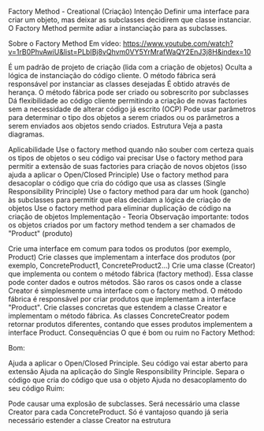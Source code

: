 Factory Method - Creational (Criação)
Intenção
Definir uma interface para criar um objeto, mas deixar as subclasses decidirem que classe instanciar. O Factory Method permite adiar a instanciação para as subclasses.

Sobre o Factory Method
Em vídeo: https://www.youtube.com/watch?v=1rB0PhvAwiU&list=PLbIBj8vQhvm0VY5YrMrafWaQY2EnJ3j8H&index=10

É um padrão de projeto de criação (lida com a criação de objetos)
Oculta a lógica de instanciação do código cliente. O método fábrica será responsável por instanciar as classes desejadas
É obtido através de herança. O método fábrica pode ser criado ou sobrescrito por subclasses
Dá flexibilidade ao código cliente permitindo a criação de novas factories sem a necessidade de alterar código já escrito (OCP)
Pode usar parâmetros para determinar o tipo dos objetos a serem criados ou os parâmetros a serem enviados aos objetos sendo criados.
Estrutura
Veja a pasta diagramas.

Aplicabilidade
Use o factory method quando não souber com certeza quais os tipos de objetos o seu código vai precisar
Use o factory method para permitir a extensão de suas factories para criação de novos objetos (isso ajuda a aplicar o Open/Closed Principle)
Use o factory method para desacoplar o código que cria do código que usa as classes (Single Responsibility Principle)
Use o factory method para dar um hook (gancho) às subclasses para permitir que elas decidam a lógica de criação de objetos
Use o factory method para eliminar duplicação de código na criação de objetos
Implementação - Teoria
Observação importante: todos os objetos criados por um factory method tendem a ser chamados de "Product" (produto)

Crie uma interface em comum para todos os produtos (por exemplo, Product)
Crie classes que implementam a interface dos produtos (por exemplo, ConcreteProduct1, ConcreteProduct2...)
Crie uma classe (Creator) que implementa ou contem o método fábrica (factory method). Essa classe pode conter dados e outros métodos. São raros os casos onde a classe Creator é simplesmente uma interface com o factory method. O método fábrica é responsável por criar produtos que implementam a interface "Product".
Crie classes concretas que estendem a classe Creator e implementam o método fábrica. As classes ConcreteCreator podem retornar produtos diferentes, contando que esses produtos implementem a interface Product.
Consequências
O que é bom ou ruim no Factory Method:

Bom:

Ajuda a aplicar o Open/Closed Principle. Seu código vai estar aberto para extensão
Ajuda na aplicação do Single Responsibility Principle. Separa o código que cria do código que usa o objeto
Ajuda no desacoplamento do seu código
Ruim:

Pode causar uma explosão de subclasses. Será necessário uma classe Creator para cada ConcreteProduct. Só é vantajoso quando já seria necessário estender a classe Creator na estrutura